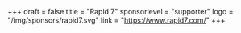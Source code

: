 +++
draft = false
title = "Rapid 7"
sponsorlevel = "supporter"
logo = "/img/sponsors/rapid7.svg"
link = "https://www.rapid7.com/"
+++
